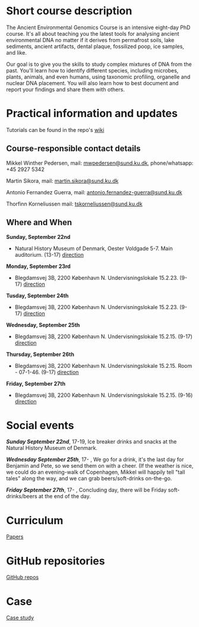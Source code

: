 # Short course description
The Ancient Environmental Genomics Course is an intensive eight-day PhD course. It's all about teaching you the latest tools for analysing ancient environmental DNA no matter if it derives from permafrost soils, lake sediments, ancient artifacts, dental plaque, fossilized poop, ice samples, and like.

Our goal is to give you the skills to study complex mixtures of DNA from the past. You'll learn how to identify different species, including microbes, plants, animals, and even humans, using taxonomic profiling, organelle and nuclear DNA placement. You will also learn how to best document and report your findings and share them with others.


# Practical information and updates

Tutorials can be found in the repo's [wiki](https://github.com/GeoGenetics/aeGenomicsCourse2024/wiki)

## Course-responsible contact details

Mikkel Winther Pedersen,
mail: mwpedersen@sund.ku.dk, 
phone/whatsapp: +45 2927 5342

Martin Sikora,
mail: martin.sikora@sund.ku.dk

Antonio Fernandez Guerra,
mail: antonio.fernandez-guerra@sund.ku.dk

Thorfinn Korneliussen
mail: tskorneliussen@sund.ku.dk

## Where and When
**Sunday, September 22nd**

- Natural History Museum of Denmark, Oester Voldgade 5-7. Main auditorium. (13-17) [direction](https://maps.app.goo.gl/BweF29XdBgKFoSxU6)


**Monday, September 23rd**

- Blegdamsvej 3B, 2200 København N. Undervisningslokale 15.2.23. (9-17) [direction](https://sund.ku.dk/kontakt/find-vej/panum/)


**Tusday, September 24th**

- Blegdamsvej 3B, 2200 København N. Undervisningslokale 15.2.23. (9-17) [direction](https://sund.ku.dk/kontakt/find-vej/panum/)


**Wednesday, September 25th**

- Blegdamsvej 3B, 2200 København N. Undervisningslokale 15.2.15. (9-17) [direction](https://sund.ku.dk/kontakt/find-vej/panum/)


**Thursday, September 26th**

- Blegdamsvej 3B, 2200 København N. Undervisningslokale 15.2.15. Room - 07-1-46. (9-17) [direction](https://sund.ku.dk/kontakt/find-vej/panum/)


**Friday, September 27th**

- Blegdamsvej 3B, 2200 København N. Undervisningslokale 15.2.15. (9-16) [direction](https://sund.ku.dk/kontakt/find-vej/panum/)



# Social events

***Sunday September 22nd***, 17-19, Ice breaker drinks and snacks at the Natural History Museum of Denmark. 

***Wednesday September 25th***, 17- , We go for a drink, it's the last day for Benjamin and Pete, so we send them on with a cheer. (If the weather is nice, we could do an evening-walk of Copenhagen, Mikkel will happily tell "tall tales" along the way, and we can grab beers/soft-drinks on-the-go.

***Friday September 27th***, 17- , Concluding day, there will be Friday soft-drinks/beers at the end of the day.



# Curriculum 

[Papers](/papers/curriculum.md)

# GitHub repositories

[GitHub repos](/GitHub_repos/README.md)

# Case 

[Case study](/Case/Letter.pdf)


